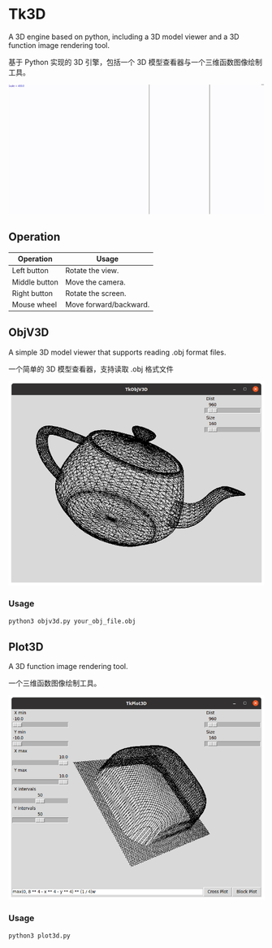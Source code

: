 # Tk3D

A 3D engine based on python, including a 3D model viewer and a 3D function image rendering tool.

基于 Python 实现的 3D 引擎，包括一个 3D 模型查看器与一个三维函数图像绘制工具。

![screenshot](/screenshot.gif)

## Operation

| Operation | Usage |
| --- | --- |
| Left button | Rotate the view. |
| Middle button | Move the camera. |
| Right button | Rotate the screen. |
| Mouse wheel | Move forward/backward. |

## ObjV3D

A simple 3D model viewer that supports reading .obj format files.

一个简单的 3D 模型查看器，支持读取 .obj 格式文件

![screenshot](/screenshots/objv3d.png)

### Usage

```sh
python3 objv3d.py your_obj_file.obj
```

## Plot3D

A 3D function image rendering tool.

一个三维函数图像绘制工具。

![screenshot](/screenshots/plot3d.png)

### Usage

```sh
python3 plot3d.py
```
